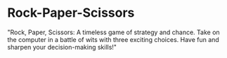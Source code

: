 # Rock-Paper-Scissors
"Rock, Paper, Scissors: A timeless game of strategy and chance. Take on the computer in a battle of wits with three exciting choices. Have fun and sharpen your decision-making skills!"
